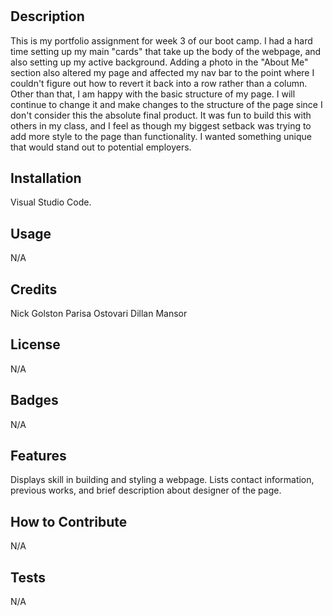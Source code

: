 # <Portfolio>
## Description
This is my portfolio assignment for week 3 of our boot camp. I had a hard time setting up my main "cards" that take up the body of the webpage, and also setting up my active background. Adding a photo in the "About Me" section also altered my page and affected my nav bar to the point where I couldn't figure out how to revert it back into a row rather than a column. Other than that, I am happy with the basic structure of my page. I will continue to change it and make changes to the structure of the page since I don't consider this the absolute final product. It was fun to build this with others in my class, and I feel as though my biggest setback was trying to add more style to the page than functionality. I wanted something unique that would stand out to potential employers. 
## Installation
Visual Studio Code.
## Usage
N/A
## Credits
Nick Golston
Parisa Ostovari
Dillan Mansor
## License
N/A
## Badges
N/A
## Features
Displays skill in building and styling a webpage. Lists contact information, previous works, and brief description about designer of the page.  
## How to Contribute
N/A
## Tests
N/A

